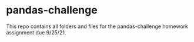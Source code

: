 # pandas-challenge
This repo contains all folders and files for the pandas-challenge homework assignment due 9/25/21.
